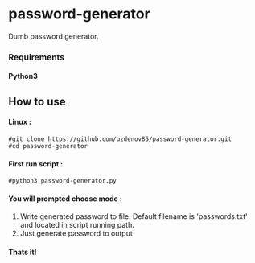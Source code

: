 # password-generator
Dumb password generator.


### Requirements

#### Python3

## How to use

#### Linux :

    #git clone https://github.com/uzdenov85/password-generator.git
    #cd password-generator

#### First run script :
    #python3 password-generator.py
#### You will prompted choose mode :
1. Write generated password to file. Default filename is 'passwords.txt' and located in script running path.
2. Just generate password to output

#### Thats it!